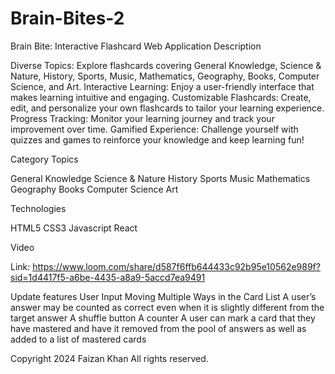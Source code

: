 # Brain-Bites-2

Brain Bite: Interactive Flashcard Web Application
Description

Diverse Topics: Explore flashcards covering General Knowledge, Science & Nature, History, Sports, Music, Mathematics, Geography, Books, Computer Science, and      Art.
Interactive Learning: Enjoy a user-friendly interface that makes learning intuitive and engaging.
Customizable Flashcards: Create, edit, and personalize your own flashcards to tailor your learning experience.
Progress Tracking: Monitor your learning journey and track your improvement over time.
Gamified Experience: Challenge yourself with quizzes and games to reinforce your knowledge and keep learning fun!

Category Topics

General Knowledge
Science & Nature
History
Sports
Music
Mathematics
Geography
Books
Computer Science
Art

Technologies

  HTML5
  CSS3
  Javascript
  React

Video

Link: https://www.loom.com/share/d587f6ffb644433c92b95e10562e989f?sid=1d4417f5-a6be-4435-a8a9-5accd7ea9491

Update features
  User Input
  Moving Multiple Ways in the Card List
  A user’s answer may be counted as correct even when it is slightly different from the target answer
  A shuffle button
  A counter
  A user can mark a card that they have mastered and have it removed from the pool of answers as well as added to a list of mastered cards

Copyright 2024 Faizan Khan All rights reserved.
